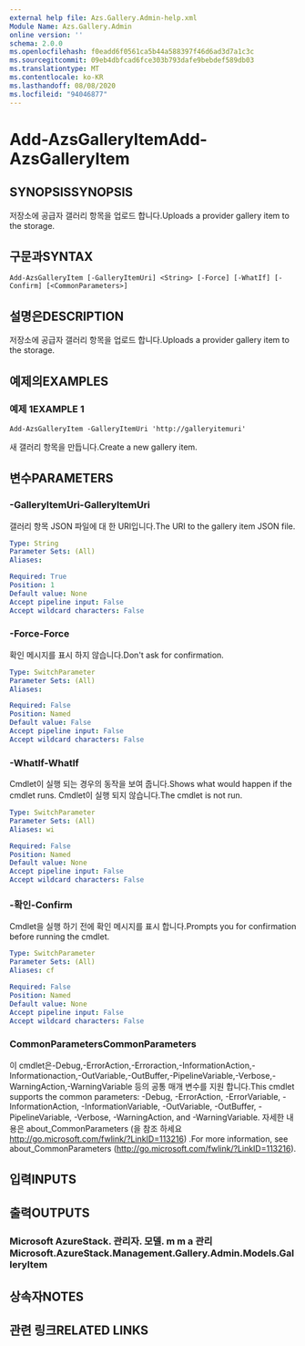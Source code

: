 ```yaml
---
external help file: Azs.Gallery.Admin-help.xml
Module Name: Azs.Gallery.Admin
online version: ''
schema: 2.0.0
ms.openlocfilehash: f0eadd6f0561ca5b44a588397f46d6ad3d7a1c3c
ms.sourcegitcommit: 09eb4dbfcad6fce303b793dafe9bebdef589db03
ms.translationtype: MT
ms.contentlocale: ko-KR
ms.lasthandoff: 08/08/2020
ms.locfileid: "94046877"
---
```

# <span data-ttu-id="c24cf-101">Add-AzsGalleryItem</span><span class="sxs-lookup"><span data-stu-id="c24cf-101">Add-AzsGalleryItem</span></span>

## <span data-ttu-id="c24cf-102">SYNOPSIS</span><span class="sxs-lookup"><span data-stu-id="c24cf-102">SYNOPSIS</span></span>
<span data-ttu-id="c24cf-103">저장소에 공급자 갤러리 항목을 업로드 합니다.</span><span class="sxs-lookup"><span data-stu-id="c24cf-103">Uploads a provider gallery item to the storage.</span></span>

## <span data-ttu-id="c24cf-104">구문과</span><span class="sxs-lookup"><span data-stu-id="c24cf-104">SYNTAX</span></span>

```
Add-AzsGalleryItem [-GalleryItemUri] <String> [-Force] [-WhatIf] [-Confirm] [<CommonParameters>]
```

## <span data-ttu-id="c24cf-105">설명은</span><span class="sxs-lookup"><span data-stu-id="c24cf-105">DESCRIPTION</span></span>
<span data-ttu-id="c24cf-106">저장소에 공급자 갤러리 항목을 업로드 합니다.</span><span class="sxs-lookup"><span data-stu-id="c24cf-106">Uploads a provider gallery item to the storage.</span></span>

## <span data-ttu-id="c24cf-107">예제의</span><span class="sxs-lookup"><span data-stu-id="c24cf-107">EXAMPLES</span></span>

### <span data-ttu-id="c24cf-108">예제 1</span><span class="sxs-lookup"><span data-stu-id="c24cf-108">EXAMPLE 1</span></span>
```
Add-AzsGalleryItem -GalleryItemUri 'http://galleryitemuri'
```

<span data-ttu-id="c24cf-109">새 갤러리 항목을 만듭니다.</span><span class="sxs-lookup"><span data-stu-id="c24cf-109">Create a new gallery item.</span></span>

## <span data-ttu-id="c24cf-110">변수</span><span class="sxs-lookup"><span data-stu-id="c24cf-110">PARAMETERS</span></span>

### <span data-ttu-id="c24cf-111">-GalleryItemUri</span><span class="sxs-lookup"><span data-stu-id="c24cf-111">-GalleryItemUri</span></span>
<span data-ttu-id="c24cf-112">갤러리 항목 JSON 파일에 대 한 URI입니다.</span><span class="sxs-lookup"><span data-stu-id="c24cf-112">The URI to the gallery item JSON file.</span></span>

```yaml
Type: String
Parameter Sets: (All)
Aliases:

Required: True
Position: 1
Default value: None
Accept pipeline input: False
Accept wildcard characters: False
```

### <span data-ttu-id="c24cf-113">-Force</span><span class="sxs-lookup"><span data-stu-id="c24cf-113">-Force</span></span>
<span data-ttu-id="c24cf-114">확인 메시지를 표시 하지 않습니다.</span><span class="sxs-lookup"><span data-stu-id="c24cf-114">Don't ask for confirmation.</span></span>

```yaml
Type: SwitchParameter
Parameter Sets: (All)
Aliases:

Required: False
Position: Named
Default value: False
Accept pipeline input: False
Accept wildcard characters: False
```

### <span data-ttu-id="c24cf-115">-WhatIf</span><span class="sxs-lookup"><span data-stu-id="c24cf-115">-WhatIf</span></span>
<span data-ttu-id="c24cf-116">Cmdlet이 실행 되는 경우의 동작을 보여 줍니다.</span><span class="sxs-lookup"><span data-stu-id="c24cf-116">Shows what would happen if the cmdlet runs.</span></span>
<span data-ttu-id="c24cf-117">Cmdlet이 실행 되지 않습니다.</span><span class="sxs-lookup"><span data-stu-id="c24cf-117">The cmdlet is not run.</span></span>

```yaml
Type: SwitchParameter
Parameter Sets: (All)
Aliases: wi

Required: False
Position: Named
Default value: None
Accept pipeline input: False
Accept wildcard characters: False
```

### <span data-ttu-id="c24cf-118">-확인</span><span class="sxs-lookup"><span data-stu-id="c24cf-118">-Confirm</span></span>
<span data-ttu-id="c24cf-119">Cmdlet을 실행 하기 전에 확인 메시지를 표시 합니다.</span><span class="sxs-lookup"><span data-stu-id="c24cf-119">Prompts you for confirmation before running the cmdlet.</span></span>

```yaml
Type: SwitchParameter
Parameter Sets: (All)
Aliases: cf

Required: False
Position: Named
Default value: None
Accept pipeline input: False
Accept wildcard characters: False
```

### <span data-ttu-id="c24cf-120">CommonParameters</span><span class="sxs-lookup"><span data-stu-id="c24cf-120">CommonParameters</span></span>
<span data-ttu-id="c24cf-121">이 cmdlet은-Debug,-ErrorAction,-Erroraction,-InformationAction,-Informationaction,-OutVariable,-OutBuffer,-PipelineVariable,-Verbose,-WarningAction,-WarningVariable 등의 공통 매개 변수를 지원 합니다.</span><span class="sxs-lookup"><span data-stu-id="c24cf-121">This cmdlet supports the common parameters: -Debug, -ErrorAction, -ErrorVariable, -InformationAction, -InformationVariable, -OutVariable, -OutBuffer, -PipelineVariable, -Verbose, -WarningAction, and -WarningVariable.</span></span> <span data-ttu-id="c24cf-122">자세한 내용은 about_CommonParameters (을 참조 하세요 http://go.microsoft.com/fwlink/?LinkID=113216) .</span><span class="sxs-lookup"><span data-stu-id="c24cf-122">For more information, see about_CommonParameters (http://go.microsoft.com/fwlink/?LinkID=113216).</span></span>

## <span data-ttu-id="c24cf-123">입력</span><span class="sxs-lookup"><span data-stu-id="c24cf-123">INPUTS</span></span>

## <span data-ttu-id="c24cf-124">출력</span><span class="sxs-lookup"><span data-stu-id="c24cf-124">OUTPUTS</span></span>

### <span data-ttu-id="c24cf-125">Microsoft AzureStack. 관리자. 모델. m m a 관리</span><span class="sxs-lookup"><span data-stu-id="c24cf-125">Microsoft.AzureStack.Management.Gallery.Admin.Models.GalleryItem</span></span>

## <span data-ttu-id="c24cf-126">상속자</span><span class="sxs-lookup"><span data-stu-id="c24cf-126">NOTES</span></span>

## <span data-ttu-id="c24cf-127">관련 링크</span><span class="sxs-lookup"><span data-stu-id="c24cf-127">RELATED LINKS</span></span>
